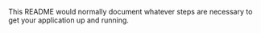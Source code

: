 This README would normally document whatever steps are necessary to get your application up and running.